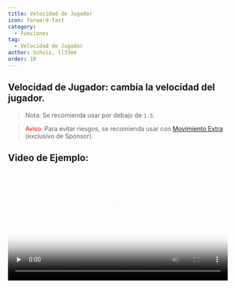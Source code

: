 ```yaml
---
title: Velocidad de Jugador
icon: forward-fast
category:
  - Funciones
tag:
  - Velocidad de Jugador
author: Schvis, ll33ee
order: 10
---
```


## Velocidad de Jugador: cambia la velocidad del jugador.

> Nota: Se recomienda usar por debajo de `1.5`.

> <span style="color:red;">Aviso:</span> Para evitar riesgos, se recomienda usar con [Movimiento Extra](extra-movements.md) (exclusivo de Sponsor).

## Video de Ejemplo:

<video controls preload="none" width="100%" poster="https://nextcloud.atruicardona.xyz/s/oKdGWF7zRi8qmLx/preview"><source src="https://nextcloud.atruicardona.xyz/s/oKdGWF7zRi8qmLx/download" type="video/mp4"></video>
